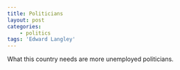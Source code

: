 ```yaml
---
title: Politicians
layout: post
categories:
    - politics
tags: 'Edward Langley'
---
```


What this country needs are more unemployed politicians.